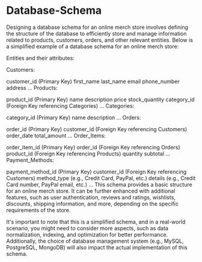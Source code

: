 # Database-Schema

Designing a database schema for an online merch store involves defining the structure of the database to efficiently store and manage information related to products, customers, orders, and other relevant entities. Below is a simplified example of a database schema for an online merch store:

Entities and their attributes:

Customers:

customer_id (Primary Key)
first_name
last_name
email
phone_number
address
...
Products:

product_id (Primary Key)
name
description
price
stock_quantity
category_id (Foreign Key referencing Categories)
...
Categories:

category_id (Primary Key)
name
description
...
Orders:

order_id (Primary Key)
customer_id (Foreign Key referencing Customers)
order_date
total_amount
...
Order_Items:

order_item_id (Primary Key)
order_id (Foreign Key referencing Orders)
product_id (Foreign Key referencing Products)
quantity
subtotal
...
Payment_Methods:

payment_method_id (Primary Key)
customer_id (Foreign Key referencing Customers)
method_type (e.g., Credit Card, PayPal, etc.)
details (e.g., Credit Card number, PayPal email, etc.)
...
This schema provides a basic structure for an online merch store. It can be further enhanced with additional features, such as user authentication, reviews and ratings, wishlists, discounts, shipping information, and more, depending on the specific requirements of the store.

It's important to note that this is a simplified schema, and in a real-world scenario, you might need to consider more aspects, such as data normalization, indexing, and optimization for better performance. Additionally, the choice of database management system (e.g., MySQL, PostgreSQL, MongoDB) will also impact the actual implementation of this schema.
